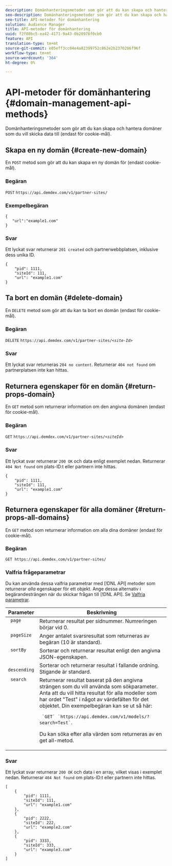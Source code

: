 ```yaml
---
description: Domänhanteringsmetoder som gör att du kan skapa och hantera domäner som du vill skicka data till (endast för cookie-mål).
seo-description: Domänhanteringsmetoder som gör att du kan skapa och hantera domäner som du vill skicka data till (endast för cookie-mål).
seo-title: API-metoder för domänhantering
solution: Audience Manager
title: API-metoder för domänhantering
uuid: f2f08bc5-ea42-4171-9a43-0b20976f0cb0
feature: API
translation-type: tm+mt
source-git-commit: e05eff3cc04e4a82399752c862e2b2370286f96f
workflow-type: tm+mt
source-wordcount: '364'
ht-degree: 0%

---
```



# API-metoder för domänhantering {#domain-management-api-methods}

Domänhanteringsmetoder som gör att du kan skapa och hantera domäner som du vill skicka data till (endast för cookie-mål).

<!-- c_partner_site.xml -->

## Skapa en ny domän {#create-new-domain}

En `POST` metod som gör att du kan skapa en ny domän för (endast cookie-mål).

<!-- r_post_new_partner_site.xml -->

### Begäran

`POST` `https://api.demdex.com/v1/partner-sites/`

### Exempelbegäran

```
{
   "url":"example1.com"
}
```

### Svar

Ett lyckat svar returnerar `201 created` och partnerwebbplatsen, inklusive dess unika ID.

```
{
    "pid": 1111,
    "siteId": 111,
    "url": "example1.com"
}
```

## Ta bort en domän {#delete-domain}

En `DELETE` metod som gör att du kan ta bort en domän (endast för cookie-mål).

<!-- r_delete_partner_site.xml -->

### Begäran

`DELETE` `https://api.demdex.com/v1/partner-sites/`*`<site-Id>`*

### Svar

Ett lyckat svar returneras `204 no content`. Returnerar `404 not found` om partnerplatsen inte kan hittas.

## Returnera egenskaper för en domän {#return-props-domain}

En `GET` metod som returnerar information om den angivna domänen (endast för cookie-mål).

<!-- r_get_partner_site.xml -->

### Begäran

`GET` `https://api.demdex.com/v1/partner-sites/`*`<siteId>`*

### Svar

Ett lyckat svar returnerar `200 OK` och data enligt exemplet nedan. Returnerar `404 Not found` om plats-ID:t eller partnern inte hittas.

```
{
    "pid": 1111,
    "siteId": 111,
    "url": "example1.com"
}
```

## Returnera egenskaper för alla domäner {#return-props-all-domains}

En `GET` metod som returnerar information om alla dina domäner (endast för cookie-mål).

<!-- r_get_partner_sites.xml -->

### Begäran

`GET https://api.demdex.com/v1/partner-sites/`

### Valfria frågeparametrar

Du kan använda dessa valfria parametrar med [!DNL API] metoder som returnerar *alla* egenskaper för ett objekt. Ange dessa alternativ i begärandesträngen när du skickar frågan till [!DNL API]. Se [Valfria parametrar](../../api/rest-api-main/aam-api-getting-started.md#optional-api-query-parameters).

<table id="table_B05A8EE22C9A4C72B84A8479E1AB7D0A"> 
 <thead> 
  <tr> 
   <th colname="col1" class="entry"> Parameter </th> 
   <th colname="col2" class="entry"> Beskrivning </th> 
  </tr>
 </thead>
 <tbody> 
  <tr valign="top"> 
   <td colname="col1"><code> page</code> </td> 
   <td colname="col2"> Returnerar resultat per sidnummer. Numreringen börjar vid 0. </td> 
  </tr> 
  <tr valign="top"> 
   <td colname="col1"><code> pageSize</code> </td> 
   <td colname="col2"> Anger antalet svarsresultat som returneras av begäran (10 är standard). </td>
  </tr>
  <tr valign="top"> 
   <td colname="col1"><code> sortBy</code> </td> 
   <td colname="col2"> Sorterar och returnerar resultat enligt den angivna JSON-egenskapen. </td>
  </tr>
  <tr valign="top"> 
   <td colname="col1"><code> descending</code> </td>
   <td colname="col2"> Sorterar och returnerar resultat i fallande ordning. Stigande är standard. </td>
  </tr>
  <tr valign="top">
   <td colname="col1"><code> search</code> </td>
   <td colname="col2">Returnerar resultat baserat på den angivna strängen som du vill använda som sökparameter. Anta att du vill hitta resultat för alla modeller som har ordet "Test" i något av värdefälten för det objektet. Din exempelbegäran kan se ut så här: <p><code> `GET` `https://api.demdex.com/v1/models/?search=Test`</code>. </p> <p>Du kan söka efter alla värden som returneras av en get all-metod. </p> </td>
  </tr> 
 </tbody> 
</table>

### Svar

Ett lyckat svar returnerar `200 OK` och data i en array, vilket visas i exemplet nedan. Returnerar `404 Not found` om plats-ID:t eller partnern inte hittas.

```
[
    {
        "pid": 1111,
        "siteId": 111,
        "url": "example1.com"
    },
    {
        "pid": 2222,
        "siteId": 222,
        "url": "example2.com"
    },
    {
        "pid": 3333,
        "siteId": 333,
        "url": "example3.com"
    }
]
```
